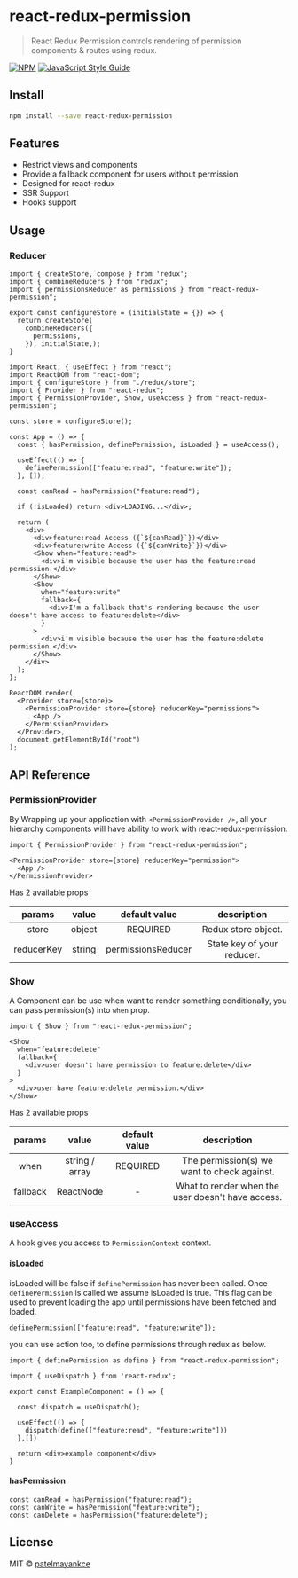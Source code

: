 # react-redux-permission

> React Redux Permission controls rendering of permission components & routes using redux.

[![NPM](https://img.shields.io/npm/v/react-redux-permission.svg)](https://www.npmjs.com/package/react-redux-permission) [![JavaScript Style Guide](https://img.shields.io/badge/code_style-standard-brightgreen.svg)](https://standardjs.com)

## Install

```bash
npm install --save react-redux-permission
```

## Features
- Restrict views and components
- Provide a fallback component for users without permission
- Designed for react-redux
- SSR Support
- Hooks support


## Usage

### Reducer

```tsx
import { createStore, compose } from 'redux';
import { combineReducers } from "redux";
import { permissionsReducer as permissions } from "react-redux-permission";

export const configureStore = (initialState = {}) => {
  return createStore(
    combineReducers({
      permissions,
    }), initialState,);
}
```

```tsx
import React, { useEffect } from "react";
import ReactDOM from "react-dom";
import { configureStore } from "./redux/store";
import { Provider } from "react-redux";
import { PermissionProvider, Show, useAccess } from "react-redux-permission";

const store = configureStore();

const App = () => {
  const { hasPermission, definePermission, isLoaded } = useAccess();

  useEffect(() => {
    definePermission(["feature:read", "feature:write"]);
  }, []);

  const canRead = hasPermission("feature:read");

  if (!isLoaded) return <div>LOADING...</div>;

  return (
    <div>
      <div>feature:read Access ({`${canRead}`})</div>
      <div>feature:write Access ({`${canWrite}`})</div>
      <Show when="feature:read">
        <div>i'm visible because the user has the feature:read permission.</div>
      </Show>
      <Show
        when="feature:write"
        fallback={
          <div>I'm a fallback that's rendering because the user doesn't have access to feature:delete</div>
        }
      >
        <div>i'm visible because the user has the feature:delete permission.</div>
      </Show>
    </div>
  );
};

ReactDOM.render(
  <Provider store={store}>
    <PermissionProvider store={store} reducerKey="permissions">
      <App />
    </PermissionProvider>
  </Provider>,
  document.getElementById("root")
);
```

## API Reference

### PermissionProvider

By Wrapping up your application with `<PermissionProvider />`, all your  hierarchy components will have ability to work with react-redux-permission.

```tsx
import { PermissionProvider } from "react-redux-permission";

<PermissionProvider store={store} reducerKey="permission">
  <App />
</PermissionProvider>
```

Has 2 available props

|    params    |   value  |             default value            |   description    |
|:------------:|:--------:|:------------------------------------:|:----------------:|
|    store  |  object  |               REQUIRED               | Redux store object. |
|    reducerKey  |  string  |               permissionsReducer               | State key of your reducer. |

### Show

A Component can be use when want to render something conditionally, you can pass permission(s) into `when` prop.

```tsx
import { Show } from "react-redux-permission";

<Show
  when="feature:delete"
  fallback={
    <div>user doesn't have permission to feature:delete</div>
  }
>
  <div>user have feature:delete permission.</div>
</Show>
```

Has 2 available props

|    params    |   value  |             default value            |   description    |
|:------------:|:--------:|:------------------------------------:|:----------------:|
|    when  |  string / array  |               REQUIRED               | The permission(s) we want to check against. |
|    fallback  |  ReactNode  |               -               | What to render when the user doesn't have access. |

### useAccess

A hook gives you access to `PermissionContext` context.

#### isLoaded

isLoaded will be false if `definePermission` has never been called. Once `definePermission` is called we assume isLoaded is true. This flag can be used to prevent loading the app until permissions have been fetched and loaded.

```tsx
definePermission(["feature:read", "feature:write"]);
```

you can use action too, to define permissions through redux as below.

```tsx
import { definePermission as define } from "react-redux-permission";

import { useDispatch } from 'react-redux';

export const ExampleComponent = () => {

  const dispatch = useDispatch();

  useEffect(() => {
    dispatch(define(["feature:read", "feature:write"]))
  },[])

  return <div>example component</div>
}
```

#### hasPermission

```tsx
const canRead = hasPermission("feature:read");
const canWrite = hasPermission("feature:write");
const canDelete = hasPermission("feature:delete");
```

## License

MIT © [patelmayankce](https://github.com/patelmayankce)
